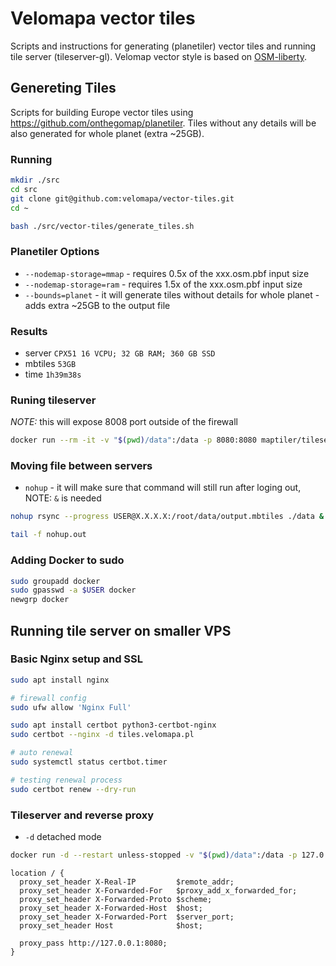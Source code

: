 # Velomapa vector tiles

Scripts and instructions for generating (planetiler) vector tiles and running tile server (tileserver-gl).
Velomap vector style is based on [OSM-liberty](https://github.com/maputnik/osm-liberty).

## Genereting Tiles

Scripts for building Europe vector tiles using https://github.com/onthegomap/planetiler.
Tiles without any details will be also generated for whole planet (extra ~25GB).

### Running

```bash
mkdir ./src
cd src
git clone git@github.com:velomapa/vector-tiles.git
cd ~

bash ./src/vector-tiles/generate_tiles.sh
```

### Planetiler Options

* `--nodemap-storage=mmap` - requires 0.5x of the xxx.osm.pbf input size
* `--nodemap-storage=ram` - requires 1.5x of the xxx.osm.pbf input size
* `--bounds=planet` - it will generate tiles without details for whole planet - adds extra ~25GB to the output file

### Results

* server `CPX51 16 VCPU; 32 GB RAM; 360 GB SSD`
* mbtiles	`53GB`
* time `1h39m38s`

### Runing tileserver

*NOTE:* this will expose 8008 port outside of the firewall

```bash
docker run --rm -it -v "$(pwd)/data":/data -p 8080:8080 maptiler/tileserver-gl -p 8080
```

### Moving file between servers

* `nohup` - it will make sure that command will still run after loging out, NOTE: `&` is needed

```bash
nohup rsync --progress USER@X.X.X.X:/root/data/output.mbtiles ./data &

tail -f nohup.out
```

### Adding Docker to sudo

```bash
sudo groupadd docker
sudo gpasswd -a $USER docker
newgrp docker
```

## Running tile server on smaller VPS

### Basic Nginx setup and SSL

```bash
sudo apt install nginx

# firewall config
sudo ufw allow 'Nginx Full'

sudo apt install certbot python3-certbot-nginx
sudo certbot --nginx -d tiles.velomapa.pl

# auto renewal
sudo systemctl status certbot.timer

# testing renewal process
sudo certbot renew --dry-run
```

### Tileserver and reverse proxy

* `-d` detached mode

```bash
docker run -d --restart unless-stopped -v "$(pwd)/data":/data -p 127.0.0.1:8080:8080 maptiler/tileserver-gl -p 8080
```

```nginx
location / {
  proxy_set_header X-Real-IP         $remote_addr;
  proxy_set_header X-Forwarded-For   $proxy_add_x_forwarded_for;
  proxy_set_header X-Forwarded-Proto $scheme;
  proxy_set_header X-Forwarded-Host  $host;
  proxy_set_header X-Forwarded-Port  $server_port;
  proxy_set_header Host              $host;

  proxy_pass http://127.0.0.1:8080;
}
```
